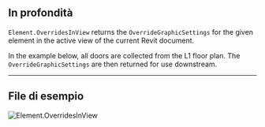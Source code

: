 ## In profondità
`Element.OverridesInView` returns the `OverrideGraphicSettings` for the given element in the active view of the current Revit document.

In the example below, all doors are collected from the L1 floor plan. The `OverrideGraphicSettings` are then returned for use downstream.

___
## File di esempio

![Element.OverridesInView](./Revit.Elements.Element.OverridesInView_img.jpg)
